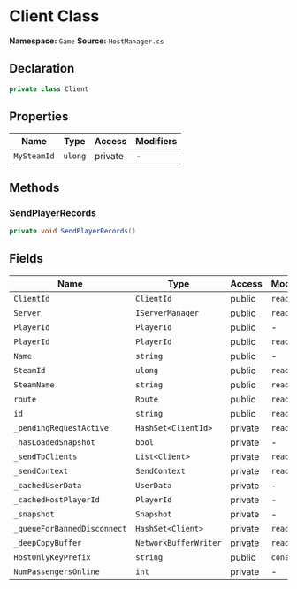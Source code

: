 # Client Class

**Namespace:** `Game`
**Source:** `HostManager.cs`

## Declaration

```csharp
private class Client
```

## Properties

| Name | Type | Access | Modifiers |
|------|------|--------|-----------|
| `MySteamId` | `ulong` | private | - |

## Methods

### SendPlayerRecords

```csharp
private void SendPlayerRecords()
```

## Fields

| Name | Type | Access | Modifiers |
|------|------|--------|-----------|
| `ClientId` | `ClientId` | public | `readonly` |
| `Server` | `IServerManager` | public | `readonly` |
| `PlayerId` | `PlayerId` | public | - |
| `PlayerId` | `PlayerId` | public | `readonly` |
| `Name` | `string` | public | - |
| `SteamId` | `ulong` | public | `readonly` |
| `SteamName` | `string` | public | `readonly` |
| `route` | `Route` | public | `readonly` |
| `id` | `string` | public | `readonly` |
| `_pendingRequestActive` | `HashSet<ClientId>` | private | `readonly` |
| `_hasLoadedSnapshot` | `bool` | private | - |
| `_sendToClients` | `List<Client>` | private | `readonly` |
| `_sendContext` | `SendContext` | private | `readonly` |
| `_cachedUserData` | `UserData` | private | - |
| `_cachedHostPlayerId` | `PlayerId` | private | - |
| `_snapshot` | `Snapshot` | private | - |
| `_queueForBannedDisconnect` | `HashSet<Client>` | private | `readonly` |
| `_deepCopyBuffer` | `NetworkBufferWriter` | private | `readonly` |
| `HostOnlyKeyPrefix` | `string` | public | `const` |
| `NumPassengersOnline` | `int` | private | - |

